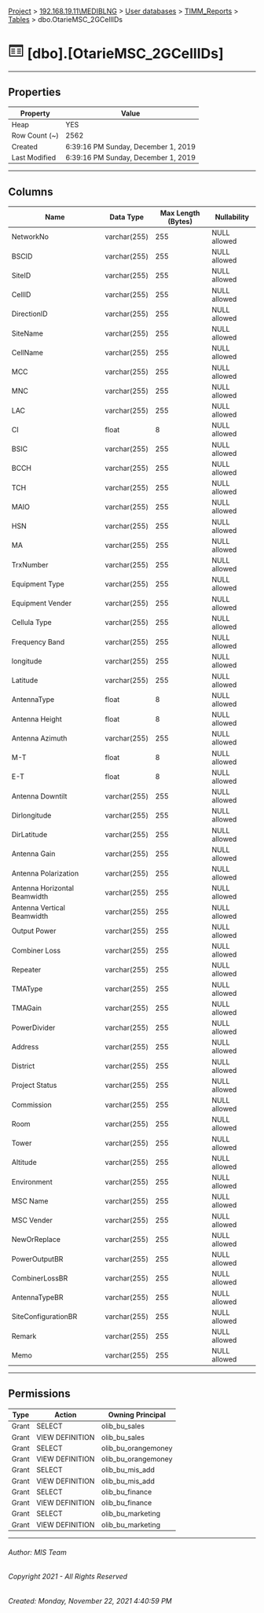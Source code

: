 #### 

[Project](../../../../index.md) > [192.168.19.11\\MEDIBLNG](../../../index.md) > [User databases](../../index.md) > [TIMM_Reports](../index.md) > [Tables](Tables.md) > dbo.OtarieMSC_2GCellIDs

# ![Tables](../../../../Images/Table32.png) [dbo].[OtarieMSC_2GCellIDs]

---

## <a name="#properties"></a>Properties

| Property | Value |
|---|---|
| Heap | YES |
| Row Count (~) | 2562 |
| Created | 6:39:16 PM Sunday, December 1, 2019 |
| Last Modified | 6:39:16 PM Sunday, December 1, 2019 |


---

## <a name="#columns"></a>Columns

| Name | Data Type | Max Length (Bytes) | Nullability |
|---|---|---|---|
| NetworkNo | varchar(255) | 255 | NULL allowed |
| BSCID | varchar(255) | 255 | NULL allowed |
| SiteID | varchar(255) | 255 | NULL allowed |
| CellID | varchar(255) | 255 | NULL allowed |
| DirectionID | varchar(255) | 255 | NULL allowed |
| SiteName | varchar(255) | 255 | NULL allowed |
| CellName | varchar(255) | 255 | NULL allowed |
| MCC | varchar(255) | 255 | NULL allowed |
| MNC | varchar(255) | 255 | NULL allowed |
| LAC | varchar(255) | 255 | NULL allowed |
| CI | float | 8 | NULL allowed |
| BSIC | varchar(255) | 255 | NULL allowed |
| BCCH | varchar(255) | 255 | NULL allowed |
| TCH | varchar(255) | 255 | NULL allowed |
| MAIO | varchar(255) | 255 | NULL allowed |
| HSN | varchar(255) | 255 | NULL allowed |
| MA | varchar(255) | 255 | NULL allowed |
| TrxNumber | varchar(255) | 255 | NULL allowed |
| Equipment Type | varchar(255) | 255 | NULL allowed |
| Equipment Vender | varchar(255) | 255 | NULL allowed |
| Cellula Type | varchar(255) | 255 | NULL allowed |
| Frequency Band | varchar(255) | 255 | NULL allowed |
| longitude | varchar(255) | 255 | NULL allowed |
| Latitude | varchar(255) | 255 | NULL allowed |
| AntennaType | float | 8 | NULL allowed |
| Antenna Height | float | 8 | NULL allowed |
| Antenna Azimuth | varchar(255) | 255 | NULL allowed |
| M-T | float | 8 | NULL allowed |
| E-T | float | 8 | NULL allowed |
| Antenna Downtilt | varchar(255) | 255 | NULL allowed |
| Dirlongitude | varchar(255) | 255 | NULL allowed |
| DirLatitude | varchar(255) | 255 | NULL allowed |
| Antenna Gain | varchar(255) | 255 | NULL allowed |
| Antenna Polarization | varchar(255) | 255 | NULL allowed |
| Antenna Horizontal Beamwidth | varchar(255) | 255 | NULL allowed |
| Antenna Vertical Beamwidth | varchar(255) | 255 | NULL allowed |
| Output Power | varchar(255) | 255 | NULL allowed |
| Combiner Loss | varchar(255) | 255 | NULL allowed |
| Repeater | varchar(255) | 255 | NULL allowed |
| TMAType | varchar(255) | 255 | NULL allowed |
| TMAGain | varchar(255) | 255 | NULL allowed |
| PowerDivider | varchar(255) | 255 | NULL allowed |
| Address | varchar(255) | 255 | NULL allowed |
| District | varchar(255) | 255 | NULL allowed |
| Project Status | varchar(255) | 255 | NULL allowed |
| Commission | varchar(255) | 255 | NULL allowed |
| Room | varchar(255) | 255 | NULL allowed |
| Tower | varchar(255) | 255 | NULL allowed |
| Altitude | varchar(255) | 255 | NULL allowed |
| Environment | varchar(255) | 255 | NULL allowed |
| MSC Name | varchar(255) | 255 | NULL allowed |
| MSC Vender | varchar(255) | 255 | NULL allowed |
| NewOrReplace | varchar(255) | 255 | NULL allowed |
| PowerOutputBR | varchar(255) | 255 | NULL allowed |
| CombinerLossBR | varchar(255) | 255 | NULL allowed |
| AntennaTypeBR | varchar(255) | 255 | NULL allowed |
| SiteConfigurationBR | varchar(255) | 255 | NULL allowed |
| Remark | varchar(255) | 255 | NULL allowed |
| Memo | varchar(255) | 255 | NULL allowed |


---

## <a name="#permissions"></a>Permissions

| Type | Action | Owning Principal |
|---|---|---|
| Grant | SELECT | olib_bu_sales |
| Grant | VIEW DEFINITION | olib_bu_sales |
| Grant | SELECT | olib_bu_orangemoney |
| Grant | VIEW DEFINITION | olib_bu_orangemoney |
| Grant | SELECT | olib_bu_mis_add |
| Grant | VIEW DEFINITION | olib_bu_mis_add |
| Grant | SELECT | olib_bu_finance |
| Grant | VIEW DEFINITION | olib_bu_finance |
| Grant | SELECT | olib_bu_marketing |
| Grant | VIEW DEFINITION | olib_bu_marketing |


---

###### Author:  MIS Team

###### Copyright 2021 - All Rights Reserved

###### Created: Monday, November 22, 2021 4:40:59 PM

